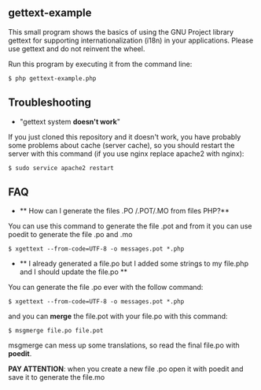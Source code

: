 ## gettext-example
This small program shows the basics of using the GNU Project library gettext for supporting internationalization (i18n) in your applications. Please use gettext and do not reinvent the wheel.

Run this program by executing it from the command line:

    $ php gettext-example.php
    
## Troubleshooting

- "gettext system **doesn't work**"

If you just cloned this repository and it doesn't work, you have probably some problems about cache (server cache), so you should restart the server with this command (if you use nginx replace apache2 with nginx):


    $ sudo service apache2 restart

## FAQ

- ** How can I generate the files .PO /.POT/.MO from files PHP?**

You can use this command to generate the file .pot and from it you can use poedit to generate the file .po and .mo

    $ xgettext --from-code=UTF-8 -o messages.pot *.php

- ** I already generated a file.po but I added some strings to my file.php and I should update the file.po **

You can generate the file .po ever with the follow command:

    $ xgettext --from-code=UTF-8 -o messages.pot *.php

and you can **merge** the file.pot with your file.po with this command:

    $ msgmerge file.po file.pot

msgmerge can mess up some translations, so read the final file.po with **poedit**.

**PAY ATTENTION**: when you create a new file .po open it with poedit and save it to generate the file.mo

